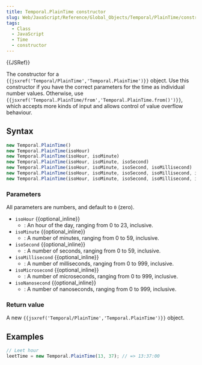 ```yaml
---
title: Temporal.PlainTime constructor
slug: Web/JavaScript/Reference/Global_Objects/Temporal/PlainTime/constructor
tags:
  - Class
  - JavaScript
  - Time
  - constructor
---
```

{{JSRef}}

<p class="summary"><span class="seoSummary">The constructor for a <code>{{jsxref('Temporal/PlainTime','Temporal.PlainTime')}}</code> object.</span> Use this constructor if you have the correct parameters for the time as individual number values. Otherwise, use <code>{{jsxref('Temporal.PlainTime/from','Temporal.PlainTime.from()')}}</code>, which accepts more kinds of input and allows control of value overflow behaviour.</p>

## Syntax

```js
new Temporal.PlainTime()
new Temporal.PlainTime(isoHour)
new Temporal.PlainTime(isoHour, isoMinute)
new Temporal.PlainTime(isoHour, isoMinute, isoSecond)
new Temporal.PlainTime(isoHour, isoMinute, isoSecond, isoMillisecond)
new Temporal.PlainTime(isoHour, isoMinute, isoSecond, isoMillisecond, isoMillisecond)
new Temporal.PlainTime(isoHour, isoMinute, isoSecond, isoMillisecond, isoMillisecond, isoNanosecond)
```

### Parameters

All parameters are numbers, and default to `0` (zero).

- `isoHour` {{optional_inline}}
  - : An hour of the day, ranging from 0 to 23, inclusive.
- `isoMinute` {{optional_inline}}
  - : A number of minutes, ranging from 0 to 59, inclusive.
- `isoSecond` {{optional_inline}}
  - : A number of seconds, ranging from 0 to 59, inclusive.
- `isoMillisecond` {{optional_inline}}
  - : A number of milliseconds, ranging from 0 to 999, inclusive.
- `isoMicrosecond` {{optional_inline}}
  - : A number of microseconds, ranging from 0 to 999, inclusive.
- `isoNanosecond` {{optional_inline}}
  - : A number of nanoseconds, ranging from 0 to 999, inclusive.

### Return value

A new `{{jsxref('Temporal/PlainTime','Temporal.PlainTime')}}`
object.

## Examples

```js
// Leet hour
leetTime = new Temporal.PlainTime(13, 37); // => 13:37:00
```
